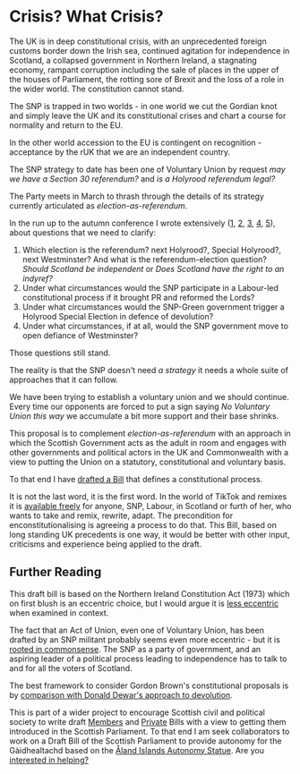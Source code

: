 # Crisis? What Crisis?

The UK is in deep constitutional crisis, with an unprecedented foreign customs border down the Irish sea, continued agitation for independence in Scotland, a collapsed government in Northern Ireland, a stagnating economy, rampant corruption including the sale of places in the upper of the houses of Parliament, the rotting sore of Brexit and the loss of a role in the wider world. The constitution cannot stand.

The SNP is trapped in two worlds - in one world we cut the Gordian knot and simply leave the UK and its constitutional crises and chart a course for normality and return to the EU.

In the other world accession to the EU is contingent on recognition - acceptance by the rUK that we are an independent country.

The SNP strategy to date has been one of Voluntary Union by request *may we have a Section 30 referendum?* and *is a Holyrood referendum legal?*

The Party meets in March to thrash through the details of its strategy currently articulated as *election-as-referendum*.

In the run up to the autumn conference I wrote extensively ([1](https://bellacaledonia.org.uk/2022/10/03/92241/), [2](https://bellacaledonia.org.uk/2022/10/04/stronger-things/), [3](https://bellacaledonia.org.uk/2022/10/05/future-sovereignty/), [4](https://bellacaledonia.org.uk/2022/10/06/under-what-circumstances-would-the-snp-green-government-trigger-a-holyrood-special-election-in-defence-of-devolution/), [5](https://bellacaledonia.org.uk/2022/10/07/under-what-circumstances-if-at-all-would-the-snp-government-move-to-open-defiance-of-westminster/)), about questions that we need to clarify:

1. Which election is the referendum? next Holyrood?, Special Holyrood?, next Westminster? And what is the referendum-election question? *Should Scotland be independent* or *Does Scotland have the right to an indyref?*
2. Under what circumstances would the SNP participate in a Labour-led constitutional process if it brought PR and reformed the Lords?
3. Under what circumstances would the SNP-Green government trigger a Holyrood Special Election in defence of devolution?
4. Under what circumstances, if at all, would the SNP government move to open defiance of Westminster?

Those questions still stand.

The reality is that the SNP doesn't need *a strategy*  it needs a whole suite of approaches that it can follow.

We have been trying to establish a voluntary union and we should continue. Every time our opponents are forced to put a sign saying *No Voluntary Union this way* we accumulate a bit more support and their base shrinks.

This proposal is to complement *election-as-referendum* with an approach in which the Scottish Government acts as the adult in room and engages with other governments and political actors in the UK and Commonwealth with a view to putting the Union on a statutory, constitutional and voluntary basis.

To that end I have [drafted a Bill](https://github.com/gordonguthrie/voluntaryunion) that defines a constitutional process.

It is not the last word, it is the first word. In the world of TikTok and remixes it is [available freely](./why_github.html) for anyone, SNP, Labour, in Scotland or furth of her, who wants to take and remix, rewrite, adapt. The precondition for enconstitutionalising is agreeing a process to do that. This Bill, based on long standing UK precedents is one way, it would be better with other input, criticisms and experience being applied to the draft.

## Further Reading

This draft bill is based on the Northern Ireland Constitution Act (1973) which on first blush is an eccentric choice, but I would argue it is [less eccentric](./why_base_it_on_the_NI_Constitution_Act_1973.html) when examined in context.

The fact that an Act of Union, even one of Voluntary Union, has been drafted by an SNP militant probably seems even more eccentric - but it is [rooted in commonsense](how_does_an_SNP_member_end_up_writing_an_Act_of_Union). The SNP as a party of government, and an aspiring leader of a political process leading to independence has to talk to and for all the voters of Scotland.

The best framework to consider Gordon Brown's constitutional proposals is by [comparison with Donald Dewar's approach to devolution](dewar_vs_brown.html).

This is part of a wider project to encourage Scottish civil and political society to write draft [Members](https://www.parliament.scot/about/how-parliament-works/parliament-rules-and-guidance/standing-orders/chapter-9-public-bill-procedures#topOfNav) and [Private](https://www.parliament.scot/about/how-parliament-works/parliament-rules-and-guidance/standing-orders/chapter-9a-private-bill-procedures#topOfNav) Bills with a view to getting them introduced in the Scottish Parliament. To that end I am seek collaborators to work on a Draft Bill of the Scottish Parliament to provide autonomy for the Gàidhealtachd based on the [Åland Islands Autonomy Statue](./resources/FI_SE_930101_Act_on_the_Autonomy_of_Aland.pdf). Are you [interested in helping?](./Scotland_is_a_voluntary_union.html)
